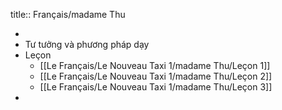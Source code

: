 title:: Français/madame Thu

-
- Tư tưởng và phương pháp dạy
- Leçon
	- [[Le Français/Le Nouveau Taxi 1/madame Thu/Leçon 1]]
	- [[Le Français/Le Nouveau Taxi 1/madame Thu/Leçon 2]]
	- [[Le Français/Le Nouveau Taxi 1/madame Thu/Leçon 3]]
-